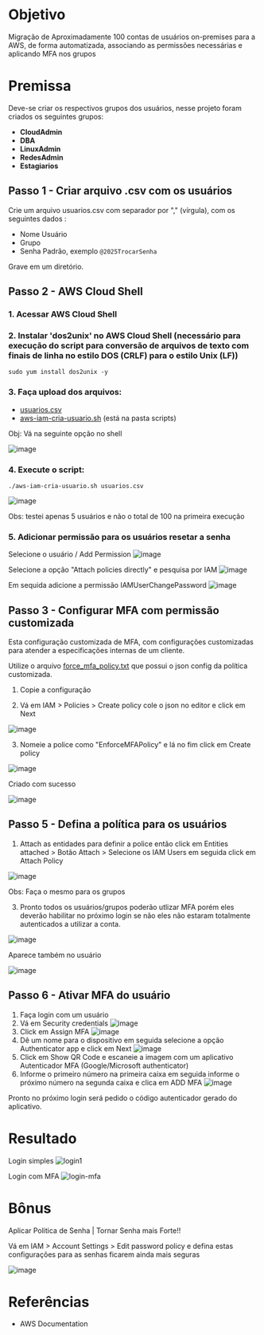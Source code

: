 # Objetivo
Migração de Aproximadamente 100 contas de usuários on-premises para a AWS, de forma automatizada, associando as permissões necessárias e aplicando MFA nos grupos

# Premissa
Deve-se criar os respectivos grupos dos usuários, nesse projeto foram criados os seguintes grupos:

- **CloudAdmin**
- **DBA**
- **LinuxAdmin**
- **RedesAdmin**
- **Estagiarios**

## Passo 1 - Criar arquivo .csv com os usuários
Crie um arquivo usuarios.csv com separador por "," (vírgula), com os seguintes dados :

- Nome Usuário
- Grupo
- Senha Padrão, exemplo ```@2025TrocarSenha```

Grave em um diretório.

## Passo 2 - AWS Cloud Shell

### 1. Acessar **AWS Cloud Shell**

### 2. Instalar '**dos2unix**' no AWS Cloud Shell (necessário para execução do script para conversão de arquivos de texto com finais de linha no estilo DOS (CRLF) para o estilo Unix (LF))

```
sudo yum install dos2unix -y
```

### 3. Faça upload dos arquivos:
- [usuarios.csv](./scripts/usuarios.csv)
- [aws-iam-cria-usuario.sh](./scripts/aws-iam-cria-usuario.sh)  (está na pasta scripts)

Obj: Vá na seguinte opção no shell

![image](https://github.com/user-attachments/assets/b509b284-b5f6-403d-9b66-72f0e8218294)

### 4. Execute o script:

```
./aws-iam-cria-usuario.sh usuarios.csv 
```
![image](https://github.com/user-attachments/assets/fc1099cd-4012-48e6-9d70-b4c2f057323e)

Obs: testei apenas 5 usuários e não o total de 100 na primeira execução

### 5. Adicionar permissão para os usuários resetar a senha

Selecione o usuário / Add Permission
![image](https://github.com/user-attachments/assets/61fe8a42-f62d-4605-b55a-132c7925e435)

Selecione a opção "Attach policies directly" e pesquisa por IAM 
![image](https://github.com/user-attachments/assets/f2f6df0a-b45b-48f3-8adf-abcbbef97565)

Em sequida adicione a permissão IAMUserChangePassword
![image](https://github.com/user-attachments/assets/85c1d461-23d3-4817-8a8f-04597e616ccc)

## Passo 3 - Configurar MFA com permissão customizada

Esta configuração customizada de MFA, com configurações customizadas para atender a especificações internas de um cliente.

Utilize o arquivo [force_mfa_policy.txt](./scripts/force_mfa_policy.txt) que possui o json config da política customizada.

1. Copie a configuração

2. Vá em IAM > Policies > Create policy cole o json no editor e click em Next

![image](https://github.com/user-attachments/assets/3457a67e-9e46-48e0-ab45-84b7e330abd8)

3. Nomeie a police como "EnforceMFAPolicy" e lá no fim click em Create policy

![image](https://github.com/user-attachments/assets/13461d1e-2502-4358-a5f2-e1bd40d79e7b)

Criado com sucesso

![image](https://github.com/user-attachments/assets/37f7a428-82b8-4bba-a424-b0b5aa26a3a0)

## Passo 5 - Defina a política para os usuários

1. Attach as entidades para definir a police então click em Entities attached > Botão Attach > Selecione os IAM Users em seguida click em Attach Policy

![image](https://github.com/user-attachments/assets/76e68561-b599-4b3c-92a7-5bf83b93dcea)

Obs: Faça o mesmo para os grupos

3. Pronto todos os usuários/grupos poderão utlizar MFA porém eles deverão habilitar no próximo login se não eles não estaram totalmente autenticados a utilizar a conta.

![image](https://github.com/user-attachments/assets/7e310203-5f3e-4286-8845-d1f8cbdd688e)

Aparece também no usuário

![image](https://github.com/user-attachments/assets/1ad20fad-9f5e-4e39-90f1-f7c0693b20e4)


## Passo 6 - Ativar MFA do usuário

1. Faça login com um usuário
2. Vá em Security credentials
![image](https://github.com/user-attachments/assets/839dc77a-e299-40d1-ab9a-90a3a39a2957)
3. Click em Assign MFA
![image](https://github.com/user-attachments/assets/ea16c17e-2917-4208-9dc4-62ffd22dd0cc)
4. Dê um nome para o dispositivo em seguida selecione a opção Authenticator app e click em Next
![image](https://github.com/user-attachments/assets/15d2a868-836a-4bd4-91d4-dfe9dbe6a624)
5. Click em Show QR Code e escaneie a imagem com um aplicativo Autenticador MFA (Google/Microsoft authenticator)
6. Informe o primeiro número na primeira caixa em seguida informe o próximo número na segunda caixa e clica em ADD MFA
![image](https://github.com/user-attachments/assets/eb432195-33b8-48ed-8204-c7933d0b4e83)

Pronto no próximo login será pedido o código autenticador gerado do aplicativo.

# Resultado
Login simples
![login1](https://github.com/user-attachments/assets/2932b15e-0adb-47b9-a99b-0c6b9738ecda)

Login com MFA
![login-mfa](https://github.com/user-attachments/assets/6ed16f43-d19d-40a9-8980-e7fe06fbae91)

# Bônus

Aplicar Politica de Senha | Tornar Senha mais Forte!!

Vá em IAM > Account Settings > Edit password policy e defina estas configurações para as senhas ficarem ainda mais seguras

![image](https://github.com/user-attachments/assets/78e271b4-0b88-46b4-9ddb-4246184d1141)

# Referências

- AWS Documentation

